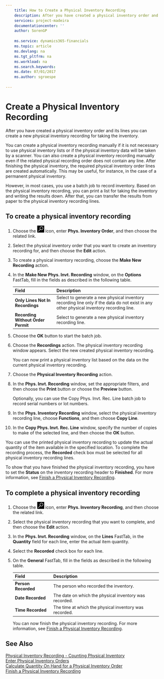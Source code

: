 ```yaml
---
    title: How to Create a Physical Inventory Recording
    description: After you have created a physical inventory order and its lines you can create a new physical inventory recording for taking the inventory.
    services: project-madeira
    documentationcenter: ''
    author: SorenGP

    ms.service: dynamics365-financials
    ms.topic: article
    ms.devlang: na
    ms.tgt_pltfrm: na
    ms.workload: na
    ms.search.keywords:
    ms.date: 07/01/2017
    ms.author: sgroespe

---
```

# Create a Physical Inventory Recording
After you have created a physical inventory order and its lines you can create a new physical inventory recording for taking the inventory.  

You can create a physical inventory recording manually if it is not necessary to use physical inventory lists or if the physical inventory data will be taken by a scanner. You can also create a physical inventory recording manually even if the related physical recording order does not contain any line. After finishing the physical inventory, the required physical inventory order lines are created automatically. This may be useful, for instance, in the case of a permanent physical inventory.  

However, in most cases, you use a batch job to record inventory. Based on the physical inventory recording, you can print a list for taking the inventory and writing the results down. After that, you can transfer the results from paper to the physical inventory recording lines.  

## To create a physical inventory recording  

1.  Choose the ![Search for Page or Report](../../media/ui-search/search_small.png "Search for Page or Report icon") icon, enter **Phys. Inventory Order**, and then choose the related link.  
2.  Select the physical inventory order that you want to create an inventory recording for, and then choose the **Edit** action.  
3.  To create a physical inventory recording, choose the **Make New Recording** action.  
4.  In the **Make New Phys. Invt. Recording** window, on the **Options** FastTab, fill in the fields as described in the following table.  

    |Field|Description|  
    |---------------------------------|---------------------------------------|  
    |**Only Lines Not In Recordings**|Select to generate a new physical inventory recording line only if the data do not exist in any other physical inventory recording line.|  
    |**Recording Without Order Permit**|Select to generate a new physical inventory recording line.|  

5.  Choose the **OK** button to start the batch job.  
6.  Choose the **Recordings** action. The physical inventory recording window appears. Select the new created physical inventory recording.  

    You can now print a physical inventory list based on the data on the current physical inventory recording.  

7.  Choose the **Physical Inventory Recording** action.  
8.  In the **Phys. Invt. Recording** window, set the appropriate filters, and then choose the **Print** button or choose the **Preview** button.  

    Optionally, you can use the Copy Phys. Invt. Rec. Line batch job to record serial numbers or lot numbers.  

9. In the **Phys. Inventory Recording** window, select the physical inventory recording line, choose **Functions**, and then choose **Copy Line**.  
10. In the **Copy Phys. Invt. Rec. Line** window, specify the number of copies to make of the selected line, and then choose the **OK** button.  

You can use the printed physical inventory recording to update the actual quantity of the item available in the specified location. To complete the recording process, the **Recorded** check box must be selected for all physical inventory recording lines.  

To show that you have finished the physical inventory recording, you have to set the **Status** on the inventory recording header to **Finished**. For more information, see [Finish a Physical Inventory Recording](how-to-finish-a-physical-inventory-recording.md).  

## To complete a physical inventory recording  

1. Choose the ![Search for Page or Report](../../media/ui-search/search_small.png "Search for Page or Report icon") icon, enter **Phys. Inventory Recording**, and then choose the related link.  
2. Select the physical inventory recording that you want to complete, and then choose the **Edit** action.  
3. In the **Phys. Invt. Recording** window, on the **Lines** FastTab, in the **Quantity** field for each line, enter the actual item quantity.  
4. Select the **Recorded** check box for each line.  
5. On the **General** FastTab, fill in the fields as described in the following table.  

   |Field|Description|  
   |---------------------------------|---------------------------------------|  
   |**Person Recorded**|The person who recorded the inventory.|  
   |**Date Recorded**|The date on which the physical inventory was recorded.|  
   |**Time Recorded**|The time at which the physical inventory was recorded.|  

   You can now finish the physical inventory recording. For more information, see [Finish a Physical Inventory Recording](how-to-finish-a-physical-inventory-recording.md).  

## See Also  
 [Physical Inventory Recording - Counting Physical Inventory](physical-inventory-recording-counting-physical-inventory.md)   
 [Enter Physical Inventory Orders](how-to-enter-physical-inventory-orders.md)   
 [Calculate Quantity On Hand for a Physical Inventory Order](how-to-calculate-quantity-on-hand-for-a-physical-inventory-order.md)   
 [Finish a Physical Inventory Recording](how-to-finish-a-physical-inventory-recording.md)
